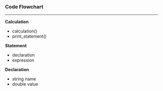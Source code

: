 ### Code Flowchart
<hr>

**Calculation**
 - calculation()
 - print_statement()

**Statement**
- declaration
- expression

**Declaration**
- string name
- double value








